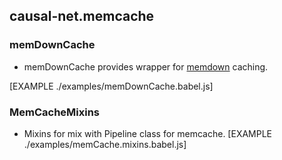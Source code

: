 ## causal-net.memcache 

### memDownCache
- memDownCache provides wrapper for [memdown]() caching.

[EXAMPLE ./examples/memDownCache.babel.js]

### MemCacheMixins
- Mixins for mix with Pipeline class for memcache.
[EXAMPLE ./examples/memCache.mixins.babel.js]

